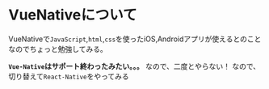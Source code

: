 # VueNativeについて

VueNativeで`JavaScript`,`html`,`css`を使ったiOS,Androidアプリが使えるとのことなのでちょっと勉強してみる。

**`Vue-Native`はサポート終わったみたい。。。**
なので、二度とやらない！
なので、切り替えて`React-Native`をやってみる

